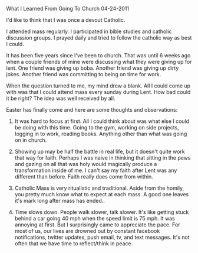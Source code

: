 What I Learned From Going To Church
04-24-2011

I'd like to think that I was once a devout Catholic.

I attended mass regularly. I participated in bible studies and catholic discussion groups. I prayed daily and tried to follow the catholic way as best I could.

It has been five years since I've been to church. That was until 6 weeks ago when a couple friends of mine were discussing what they were giving up for lent. One friend was giving up boba. Another friend was giving up dirty jokes. Another friend was committing to being on time for work.

When the question turned to me, my mind drew a blank. All I could come up with was that I could attend mass every sunday during Lent. How bad could it be right? The idea was well received by all.

Easter has finally come and here are some thoughts and observations:

1. It was hard to focus at first. All I could think about was what else I could be doing with this time. Going to the gym, working on side projects, logging in to work, reading books. Anything other than what was going on in church.

2. Showing up may be half the battle in real life, but it doesn't quite work that way for faith. Perhaps I was naive in thinking that sitting in the pews and gazing on all that was holy would magically produce a transformation inside of me. I can't say my faith after Lent was any different than before. Faith really does come from within.

3. Catholic Mass is very ritualistic and traditional. Aside from the homily, you pretty much know what to expect at each mass. A good one leaves it's mark long after mass has ended..

4. Time slows down. People walk slower, talk slower. It's like getting stuck behind a car going 40 mph when the speed limit is 75 mph. It was annoying at first. But I surprisingly came to appreciate the pace. For most of us, our lives are drowned out by constant facebook notifications, twitter updates, push email, tv, and text messages. It's not often that we have time to reflect/think in peace.

